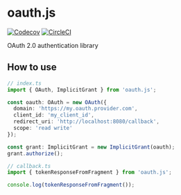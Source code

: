 # oauth.js

[![Codecov](https://img.shields.io/codecov/c/gh/thiagozf/oauth.js/master.svg)](https://codecov.io/gh/thiagozf/oauth.js)
[![CircleCI](https://img.shields.io/circleci/project/github/thiagozf/oauth.js/master.svg)](https://circleci.com/gh/thiagozf/oauth.js)

OAuth 2.0 authentication library

## How to use

```typescript
// index.ts
import { OAuth, ImplicitGrant } from 'oauth.js';

const oauth: OAuth = new OAuth({
  domain: 'https://my.oauth.provider.com',
  client_id: 'my_client_id',
  redirect_uri: 'http://localhost:8080/callback',
  scope: 'read write'
});

const grant: ImplicitGrant = new ImplicitGrant(oauth);
grant.authorize();

// callback.ts
import { tokenResponseFromFragment } from 'oauth.js';

console.log(tokenResponseFromFragment());
```
